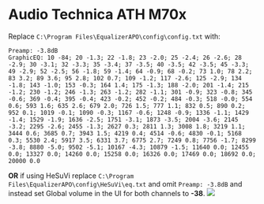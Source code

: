 # Audio Technica ATH M70x
Replace `C:\Program Files\EqualizerAPO\config\config.txt` with:
```
Preamp: -3.8dB
GraphicEQ: 10 -84; 20 -1.3; 22 -1.8; 23 -2.0; 25 -2.4; 26 -2.6; 28 -2.9; 30 -3.1; 32 -3.3; 35 -3.4; 37 -3.5; 40 -3.5; 42 -3.5; 45 -3.3; 49 -2.9; 52 -2.5; 56 -1.8; 59 -1.4; 64 -0.9; 68 -0.2; 73 1.0; 78 2.2; 83 3.2; 89 3.6; 95 2.8; 102 0.7; 109 -1.2; 117 -2.6; 125 -2.9; 134 -1.8; 143 -1.0; 153 -0.3; 164 1.4; 175 -1.3; 188 -2.0; 201 -1.4; 215 -1.2; 230 -1.2; 246 -1.3; 263 -1.2; 282 -1.1; 301 -0.9; 323 -0.8; 345 -0.6; 369 -0.4; 395 -0.4; 423 -0.2; 452 -0.2; 484 -0.3; 518 -0.0; 554 0.6; 593 1.6; 635 2.6; 679 2.0; 726 1.5; 777 1.1; 832 0.5; 890 0.2; 952 0.1; 1019 -0.1; 1090 -0.3; 1167 -0.6; 1248 -0.9; 1336 -1.1; 1429 -1.4; 1529 -1.9; 1636 -2.5; 1751 -3.1; 1873 -3.5; 2004 -3.6; 2145 -3.2; 2295 -2.6; 2455 -1.3; 2627 0.3; 2811 1.3; 3008 1.8; 3219 1.1; 3444 0.6; 3685 0.7; 3943 1.5; 4219 0.4; 4514 -0.6; 4830 -0.1; 5168 0.3; 5530 2.4; 5917 3.5; 6331 3.7; 6775 2.7; 7249 0.8; 7756 -1.7; 8299 -3.8; 8880 -5.0; 9502 -5.1; 10167 -4.3; 10879 -1.5; 11640 0.0; 12455 0.0; 13327 0.0; 14260 0.0; 15258 0.0; 16326 0.0; 17469 0.0; 18692 0.0; 20000 0.0
```
**OR** if using HeSuVi replace `C:\Program Files\EqualizerAPO\config\HeSuVi\eq.txt` and omit `Preamp: -3.8dB` and instead set Global volume in the UI for both channels to **-38**.
![](https://raw.githubusercontent.com/jaakkopasanen/AutoEq/master/results/Innerfidelity%202017/innerfidelity/onear/Audio%20Technica%20ATH%20M70x/Audio%20Technica%20ATH%20M70x.png)